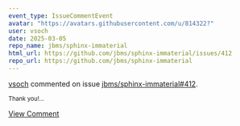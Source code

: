 ```yaml
---
event_type: IssueCommentEvent
avatar: "https://avatars.githubusercontent.com/u/814322?"
user: vsoch
date: 2025-03-05
repo_name: jbms/sphinx-immaterial
html_url: https://github.com/jbms/sphinx-immaterial/issues/412
repo_url: https://github.com/jbms/sphinx-immaterial
---
```


<a href='https://github.com/vsoch' target='_blank'>vsoch</a> commented on issue <a href='https://github.com/jbms/sphinx-immaterial/issues/412' target='_blank'>jbms/sphinx-immaterial#412</a>.

<small>Thank you!...</small>

<a href='https://github.com/jbms/sphinx-immaterial/issues/412' target='_blank'>View Comment</a>